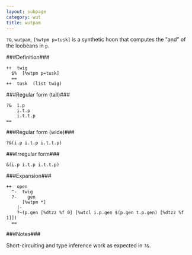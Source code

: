 ```yaml
---
layout: subpage
category: wut
title: wutpam
---
```


`?&`, `wutpam`, `[%wtpm p=tusk]` is a synthetic hoon that
computes the "and" of the loobeans in `p`.

###Definition###

    ++  twig  
      $%  [%wtpm p=tusk]
      ==
    ++  tusk  (list twig)

###Regular form (tall)###

    ?&  i.p
        i.t.p
        i.t.t.p
    ==

###Regular form (wide)###

    ?&(i.p i.t.p i.t.t.p)

###Irregular form###

    &(i.p i.t.p i.t.t.p)

###Expansion###
    
    ++  open
      ^-  twig
      ?-    gen
          [%wtpm *]
        |-
        ?~(p.gen [%dtzz %f 0] [%wtcl i.p.gen $(p.gen t.p.gen) [%dtzz %f 1]])
      ==

###Notes###

Short-circuiting and type inference work as expected in `?&`.
